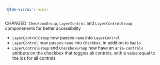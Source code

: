 ```yaml
---
'@ldn-viz/ui': minor
---
```


CHANGED: `CheckboxGroup`, `LayerControl` and `LayerControlGroup` componenents for better accessibility

- `LayerControlGroup` now passes `name` into `LayerControl`
- `LayerControl` now passes `name` into `Checkbox`, in addition to `Radio`
- `LayerControlGroup` and `CheckboxGroup` now have an `aria-controls` attribute on the checkbox that toggles all controls, with a value equal to the ids for all controls
